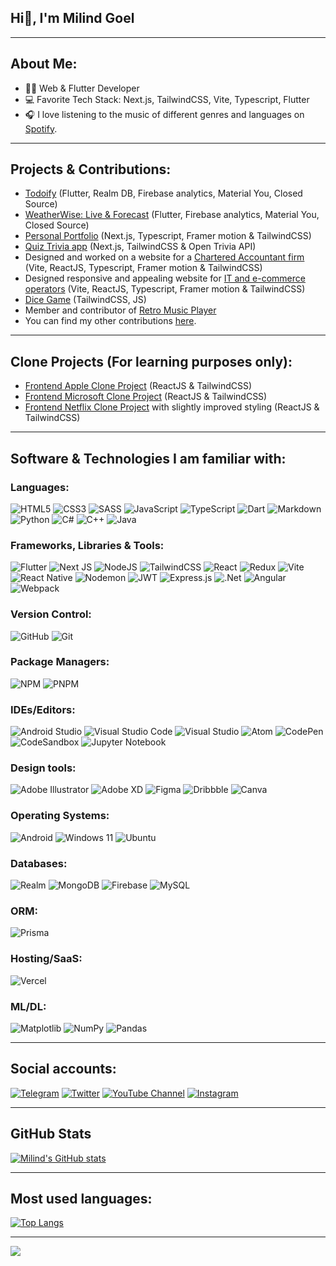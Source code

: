 ## Hi👋, I'm Milind Goel

---

## About Me:

-  👨‍💻 Web & Flutter Developer
-  💻 Favorite Tech Stack: Next.js, TailwindCSS, Vite, Typescript, Flutter
-  🎧 I love listening to the music of different genres and languages on [Spotify](https://open.spotify.com/playlist/39EzsLVomjolBfWYAd6Tw3).

---

## Projects & Contributions:

-  [Todoify](https://github.com/MGAndroidProjects/Todoify-Releases) (Flutter, Realm DB, Firebase analytics, Material You, Closed Source)
-  [WeatherWise: Live & Forecast](https://github.com/MGAndroidProjects/WeatherWise-Releases) (Flutter, Firebase analytics, Material You, Closed Source)
-  [Personal Portfolio](https://milindgoel.vercel.app/) (Next.js, Typescript, Framer motion & TailwindCSS)
-  [Quiz Trivia app](https://github.com/milindgoel15/quiztrivia) (Next.js, TailwindCSS & Open Trivia API)
-  Designed and worked on a website for a [Chartered Accountant firm](https://abhishekgoelandassociates.com) (Vite, ReactJS, Typescript, Framer motion & TailwindCSS)
-  Designed responsive and appealing website for [IT and e-commerce operators](http://mwsretail.in) (Vite, ReactJS, Typescript, Framer motion & TailwindCSS)
-  [Dice Game](https://milindgoel15.github.io/DiceGame/) (TailwindCSS, JS)
-  Member and contributor of [Retro Music Player](https://github.com/RetroMusicPlayer)
-  You can find my other contributions [here](https://github.com/milindgoel15?tab=repositories).

---

## Clone Projects (For learning purposes only):

-  [Frontend Apple Clone Project](https://milindgoel15.github.io/apple-clone/) (ReactJS & TailwindCSS)
-  [Frontend Microsoft Clone Project](https://milindgoel15.github.io/microsoft-clone/) (ReactJS & TailwindCSS)
-  [Frontend Netflix Clone Project](https://milindgoel15.github.io/netflix-clone/) with slightly improved styling (ReactJS & TailwindCSS)

---

## Software & Technologies I am familiar with:

### Languages:

![HTML5](https://img.shields.io/badge/html5-%23E34F26.svg?style=for-the-badge&logo=html5&logoColor=white)
![CSS3](https://img.shields.io/badge/css3-%231572B6.svg?style=for-the-badge&logo=css3&logoColor=white)
![SASS](https://img.shields.io/badge/SASS-hotpink.svg?style=for-the-badge&logo=SASS&logoColor=white)
![JavaScript](https://img.shields.io/badge/javascript-%23323330.svg?style=for-the-badge&logo=javascript&logoColor=%23F7DF1E)
![TypeScript](https://img.shields.io/badge/typescript-%23007ACC.svg?style=for-the-badge&logo=typescript&logoColor=white)
![Dart](https://img.shields.io/badge/dart-%230175C2.svg?style=for-the-badge&logo=dart&logoColor=white)
![Markdown](https://img.shields.io/badge/markdown-%23000000.svg?style=for-the-badge&logo=markdown&logoColor=white)
![Python](https://img.shields.io/badge/python-3670A0?style=for-the-badge&logo=python&logoColor=ffdd54)
![C#](https://img.shields.io/badge/c%23-%23239120.svg?style=for-the-badge&logo=c-sharp&logoColor=white)
![C++](https://img.shields.io/badge/c++-%2300599C.svg?style=for-the-badge&logo=c%2B%2B&logoColor=white)
![Java](https://img.shields.io/badge/java-%23ED8B00.svg?style=for-the-badge&logo=java&logoColor=white)

### Frameworks, Libraries & Tools:

![Flutter](https://img.shields.io/badge/Flutter-%2302569B.svg?style=for-the-badge&logo=Flutter&logoColor=white)
![Next JS](https://img.shields.io/badge/Next-black?style=for-the-badge&logo=next.js&logoColor=white)
![NodeJS](https://img.shields.io/badge/node.js-6DA55F?style=for-the-badge&logo=node.js&logoColor=white)
![TailwindCSS](https://img.shields.io/badge/tailwindcss-%2338B2AC.svg?style=for-the-badge&logo=tailwind-css&logoColor=white)
![React](https://img.shields.io/badge/react-%2320232a.svg?style=for-the-badge&logo=react&logoColor=%2361DAFB)
![Redux](https://img.shields.io/badge/redux-%23593d88.svg?style=for-the-badge&logo=redux&logoColor=white)
![Vite](https://img.shields.io/badge/vite-%23646CFF.svg?style=for-the-badge&logo=vite&logoColor=white)
![React Native](https://img.shields.io/badge/react_native-%2320232a.svg?style=for-the-badge&logo=react&logoColor=%2361DAFB)
![Nodemon](https://img.shields.io/badge/NODEMON-%23323330.svg?style=for-the-badge&logo=nodemon&logoColor=%BBDEAD)
![JWT](https://img.shields.io/badge/JWT-black?style=for-the-badge&logo=JSON%20web%20tokens)
![Express.js](https://img.shields.io/badge/express.js-%23404d59.svg?style=for-the-badge&logo=express&logoColor=%2361DAFB)
![.Net](https://img.shields.io/badge/.NET-5C2D91?style=for-the-badge&logo=.net&logoColor=white)
![Angular](https://img.shields.io/badge/angular-%23DD0031.svg?style=for-the-badge&logo=angular&logoColor=white)
![Webpack](https://img.shields.io/badge/webpack-%238DD6F9.svg?style=for-the-badge&logo=webpack&logoColor=black)

### Version Control:

![GitHub](https://img.shields.io/badge/GITHUB-181717?style=for-the-badge&logo=github&logoColor=white)
![Git](https://img.shields.io/badge/git-%23F05033.svg?style=for-the-badge&logo=git&logoColor=white)

### Package Managers:

![NPM](https://img.shields.io/badge/NPM-%23000000.svg?style=for-the-badge&logo=npm&logoColor=white)
![PNPM](https://img.shields.io/badge/pnpm-%234a4a4a.svg?style=for-the-badge&logo=pnpm&logoColor=f69220)

### IDEs/Editors:

![Android Studio](https://img.shields.io/badge/Android--Studio-3DDC84?style=for-the-badge&logo=androidstudio&logoColor=white)
![Visual Studio Code](https://img.shields.io/badge/VISUAL--STUDIO--CODE-007ACC?style=for-the-badge&logo=visual-studio-code&logoColor=white)
![Visual Studio](https://img.shields.io/badge/Visual%20Studio-5C2D91.svg?style=for-the-badge&logo=visual-studio&logoColor=white)
![Atom](https://img.shields.io/badge/Atom-%2366595C.svg?style=for-the-badge&logo=atom&logoColor=white)
![CodePen](https://img.shields.io/badge/CodePen-white?style=for-the-badge&logo=codepen&logoColor=black)
![CodeSandbox](https://img.shields.io/badge/Codesandbox-040404?style=for-the-badge&logo=codesandbox&logoColor=DBDBDB)
![Jupyter Notebook](https://img.shields.io/badge/jupyter-%23FA0F00.svg?style=for-the-badge&logo=jupyter&logoColor=white)

### Design tools:

![Adobe Illustrator](https://img.shields.io/badge/adobeillustrator-%23FF9A00.svg?style=for-the-badge&logo=adobeillustrator&logoColor=white)
![Adobe XD](https://img.shields.io/badge/Adobe%20XD-470137?style=for-the-badge&logo=Adobe%20XD&logoColor=#FF61F6)
![Figma](https://img.shields.io/badge/figma-%23F24E1E.svg?style=for-the-badge&logo=figma&logoColor=white)
![Dribbble](https://img.shields.io/badge/Dribbble-EA4C89?style=for-the-badge&logo=dribbble&logoColor=white)
![Canva](https://img.shields.io/badge/Canva-%2300C4CC.svg?style=for-the-badge&logo=Canva&logoColor=white)

### Operating Systems:

![Android](https://img.shields.io/badge/Android-3DDC84?style=for-the-badge&logo=android&logoColor=white)
![Windows 11](https://img.shields.io/badge/Windows-0078D6?style=for-the-badge&logo=windows&logoColor=white)
![Ubuntu](https://img.shields.io/badge/Ubuntu-E95420?style=for-the-badge&logo=ubuntu&logoColor=white)

### Databases:

![Realm](https://img.shields.io/badge/Realm-39477F?style=for-the-badge&logo=realm&logoColor=white)
![MongoDB](https://img.shields.io/badge/MongoDB-%234ea94b.svg?style=for-the-badge&logo=mongodb&logoColor=white)
![Firebase](https://img.shields.io/badge/Firebase-039BE5?style=for-the-badge&logo=Firebase&logoColor=white)
![MySQL](https://img.shields.io/badge/mysql-%2300f.svg?style=for-the-badge&logo=mysql&logoColor=white)

### ORM:

![Prisma](https://img.shields.io/badge/Prisma-3982CE?style=for-the-badge&logo=Prisma&logoColor=white)

### Hosting/SaaS:

![Vercel](https://img.shields.io/badge/vercel-%23000000.svg?style=for-the-badge&logo=vercel&logoColor=white)

### ML/DL:

![Matplotlib](https://img.shields.io/badge/Matplotlib-%23ffffff.svg?style=for-the-badge&logo=Matplotlib&logoColor=black)
![NumPy](https://img.shields.io/badge/numpy-%23013243.svg?style=for-the-badge&logo=numpy&logoColor=white)
![Pandas](https://img.shields.io/badge/pandas-%23150458.svg?style=for-the-badge&logo=pandas&logoColor=white)

---

## Social accounts:

[![Telegram](https://img.shields.io/badge/-Telegram-%23282a36?style=for-the-badge&logo=Telegram)](https://telegram.me/milindgoel15)
[![Twitter](https://img.shields.io/badge/-Twitter-%23282a36?style=for-the-badge&logo=Twitter)](https://www.twitter.com/millindgoel15)
[![YouTube Channel](https://img.shields.io/badge/-YouTube-%23282a36?style=for-the-badge&logoColor=ff0000&logo=YouTube)](https://www.youtube.com/milindgoel15)
[![Instagram](https://img.shields.io/badge/-Instagram-%23282a36.svg?style=for-the-badge&logo=Instagram&logoColor=23E4405F)](https://www.instagram.com/milindgoel15)

---

## GitHub Stats

[![Milind's GitHub stats](https://github-readme-stats.vercel.app/api?username=milindgoel15&theme=github_dark&count_private=true&show_icons=true)](https://github.com/anuraghazra/github-readme-stats)

---

## Most used languages:

[![Top Langs](https://github-readme-stats.vercel.app/api/top-langs/?username=milindgoel15&layout=compact&langs_count=8&theme=github_dark)](https://github.com/anuraghazra/github-readme-stats)

---

![](https://komarev.com/ghpvc/?username=MilindGoel15&style=for-the-badge)
